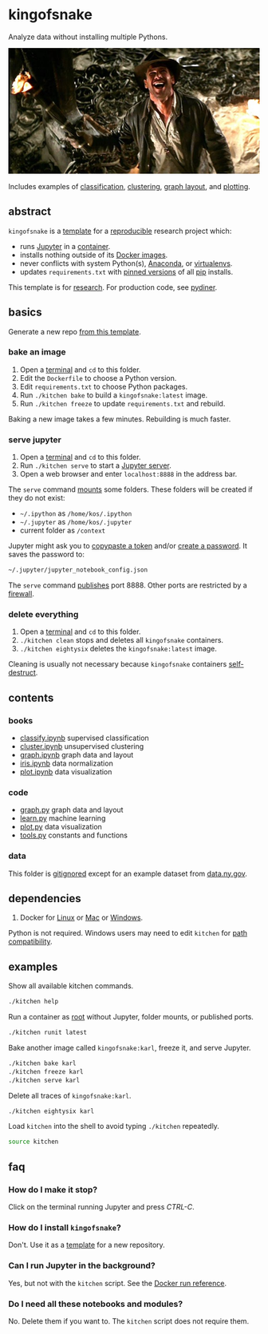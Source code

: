 # kingofsnake

Analyze data without installing multiple Pythons.

<img alt="poster" src="kingofsnake.jpeg" title="Asps. Very dangerous.">

Includes examples of [classification], [clustering], [graph layout], and [plotting].

[classification]: books/classify.ipynb
[clustering]: books/cluster.ipynb
[graph layout]: books/graph.ipynb
[plotting]: books/plot.ipynb

## abstract

`kingofsnake` is a [template] for a [reproducible] research project which:

- runs [Jupyter] in a [container].
- installs nothing outside of its [Docker images].
- never conflicts with system Python(s), [Anaconda], or [virtualenvs].
- updates `requirements.txt` with [pinned versions] of all [pip] installs.

This template is for [research]. For production code, see [pydiner].

[template]: https://help.github.com/en/articles/creating-a-repository-from-a-template
[reproducible]: https://en.wikipedia.org/wiki/Replication_crisis
[Jupyter]: https://jupyter.org/
[container]: https://docs.docker.com/develop/
[Docker images]: https://docs.docker.com/engine/docker-overview/
[Anaconda]: https://www.anaconda.com/
[virtualenvs]: https://virtualenv.pypa.io/en/latest/
[pinned versions]: https://pip.pypa.io/en/stable/user_guide/#pinned-version-numbers
[pip]: https://pip.pypa.io/en/stable/
[modules]: https://docs.python.org/3/tutorial/modules.html
[research]: https://knowyourmeme.com/photos/234739-i-have-no-idea-what-im-doing
[pydiner]: https://github.com/samkennerly/pydiner/

## basics

Generate a new repo [from this template].

### bake an image

1. Open a [terminal] and `cd` to this folder.
1. Edit the `Dockerfile` to choose a Python version.
1. Edit `requirements.txt` to choose Python packages.
1. Run `./kitchen bake` to build a `kingofsnake:latest` image.
1. Run `./kitchen freeze` to update `requirements.txt` and rebuild.

Baking a new image takes a few minutes. Rebuilding is much faster.

### serve jupyter

1. Open a [terminal] and `cd` to this folder.
1. Run `./kitchen serve` to start a [Jupyter server].
1. Open a web browser and enter `localhost:8888` in the address bar.

The `serve` command [mounts] some folders.
These folders will be created if they do not exist:

- `~/.ipython` as `/home/kos/.ipython`
- `~/.jupyter` as `/home/kos/.jupyter`
- current folder as `/context`

Jupyter might ask you to [copypaste a token] and/or [create a password].
It saves the password to:
```sh
~/.jupyter/jupyter_notebook_config.json
```

The `serve` command [publishes] port 8888. Other ports are restricted by a [firewall].

### delete everything

1. Open a [terminal] and `cd` to this folder.
1. `./kitchen clean` stops and deletes all `kingofsnake` containers.
1. `./kitchen eightysix` deletes the `kingofsnake:latest` image.

Cleaning is usually not necessary because `kingofsnake` containers [self-destruct].

[from this template]: https://help.github.com/en/articles/creating-a-repository-from-a-template
[terminal]: https://en.wikipedia.org/wiki/Command-line_interface
[Jupyter server]: https://jupyter-notebook.readthedocs.io/en/stable/public_server.html
[mounts]: https://docs.docker.com/storage/bind-mounts/
[copypaste a token]: https://jupyter-notebook.readthedocs.io/en/stable/security.html#
[create a password]: https://jupyter-notebook.readthedocs.io/en/stable/public_server.html
[publishes]: https://docs.docker.com/engine/reference/commandline/run/#publish-or-expose-port--p---expose
[firewall]: https://docs.docker.com/v17.12/config/containers/container-networking/
[self-destruct]: https://docs.docker.com/engine/reference/run/#clean-up---rm

## contents

### books

- [classify.ipynb](books/classify.ipynb) supervised classification
- [cluster.ipynb](books/cluster.ipynb) unsupervised clustering
- [graph.ipynb](books/graph.ipynb) graph data and layout
- [iris.ipynb](books/iris.ipynb) data normalization
- [plot.ipynb](books/plot.ipynb) data visualization

### code

- [graph.py](code/graph.py) graph data and layout
- [learn.py](code/learn.py) machine learning
- [plot.py](code/plot.py) data visualization
- [tools.py](code/tools.py) constants and functions

### data

This folder is [gitignored] except for an example dataset from [data.ny.gov].

[gitignored]: https://git-scm.com/docs/gitignore
[data.ny.gov]: https://data.ny.gov/Energy-Environment/Electric-Generation-By-Fuel-Type-GWh-Beginning-196/h4gs-8qnu

## dependencies

1. Docker for [Linux] or [Mac] or [Windows].

Python is not required. Windows users may need to edit `kitchen` for [path compatibility].

[Linux]: https://docs.docker.com/install/
[Mac]: https://docs.docker.com/docker-for-mac/install/
[Windows]: https://docs.docker.com/docker-for-windows/
[path compatibility]: https://en.wikipedia.org/wiki/Path_(computing)#MS-DOS/Microsoft_Windows_style

## examples

Show all available kitchen commands.
```sh
./kitchen help
```

Run a container as [root] without Jupyter, folder mounts, or published ports.
```sh
./kitchen runit latest
```

Bake another image called `kingofsnake:karl`, freeze it, and serve Jupyter.
```sh
./kitchen bake karl
./kitchen freeze karl
./kitchen serve karl
```

Delete all traces of `kingofsnake:karl`.
```sh
./kitchen eightysix karl
```

Load `kitchen` into the shell to avoid typing `./kitchen` repeatedly.
```sh
source kitchen
```

[root]: https://en.wikipedia.org/wiki/Superuser

## faq

### How do I make it stop?

Click on the terminal running Jupyter and press *CTRL-C*.

### How do I install `kingofsnake`?

Don't. Use it as a [template] for a new repository.

[template]: https://help.github.com/en/articles/creating-a-repository-from-a-template

### Can I run Jupyter in the background?

Yes, but not with the `kitchen` script. See the [Docker run reference].

[Docker run reference]: https://docs.docker.com/engine/reference/run/

### Do I need all these notebooks and modules?

No. Delete them if you want to. The `kitchen` script does not require them.
